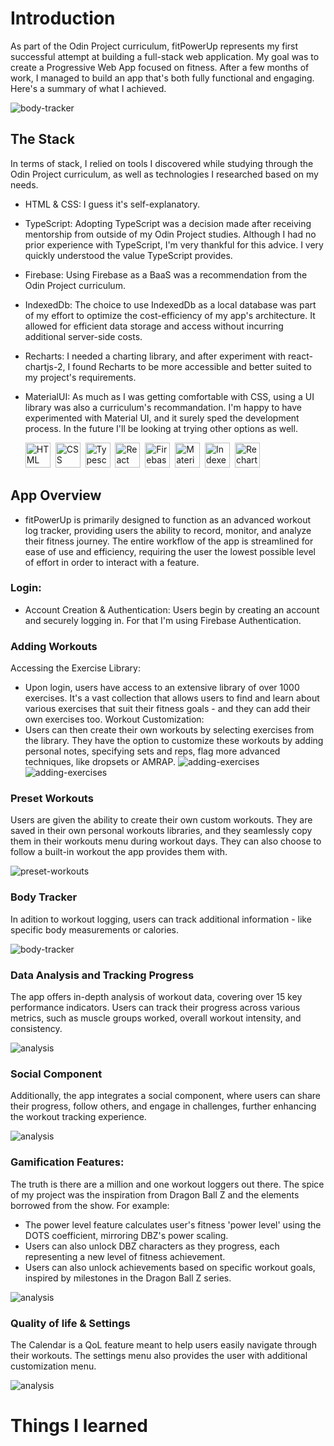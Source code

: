 # Introduction
As part of the Odin Project curriculum, fitPowerUp represents my first successful attempt at building a full-stack web application. My goal was to create a Progressive Web App focused on fitness. After a few months of work, I managed to build an app that's both fully functional and engaging. Here's a summary of what I achieved.

![body-tracker](https://github.com/leynadm/files/blob/main/landing-page-2.gif)

## The Stack
In terms of stack, I relied on tools I discovered while studying through the Odin Project curriculum, as well as technologies I researched based on my needs.
- HTML & CSS: I guess it's self-explanatory.
- TypeScript: Adopting TypeScript was a decision made after receiving mentorship from outside of my Odin Project studies. Although I had no prior experience with TypeScript, I'm very thankful for this advice. I very quickly understood the value TypeScript provides.
- Firebase: Using Firebase as a BaaS was a recommendation from the Odin Project curriculum.
- IndexedDb: The choice to use IndexedDb as a local database was part of my effort to optimize the cost-efficiency of my app's architecture. It allowed for efficient data storage and access without incurring additional server-side costs.
- Recharts: I needed a charting library, and after experiment with react-chartjs-2, I found Recharts to be more accessible and better suited to my project's requirements.
- MaterialUI: As much as I was getting comfortable with CSS, using a UI library was also a curriculum's recommandation. I'm happy to have experimented with Material UI, and it surely sped the development process. In the future I'll be looking at trying other options as well. 

  <img src="https://github.com/devicons/devicon/blob/master/icons/html5/html5-original.svg" title="HTML5" alt="HTML" width="40" height="40"/>&nbsp;
  <img src="https://github.com/devicons/devicon/blob/master/icons/css3/css3-plain-wordmark.svg"  title="CSS3" alt="CSS" width="40" height="40"/>&nbsp;
  <img src="https://github.com/devicons/devicon/blob/master/icons/typescript/typescript-plain.svg" title="Typescript" alt="Typescript" width="40" height="40"/>&nbsp;
  <img src="https://github.com/devicons/devicon/blob/master/icons/react/react-original-wordmark.svg" title="React" alt="React" width="40" height="40"/>&nbsp;
  <img src="https://github.com/devicons/devicon/blob/master/icons/firebase/firebase-plain.svg" title="Firebase" alt="Firebase" width="40" height="40"/>&nbsp;
    <img src="https://cdn.jsdelivr.net/gh/devicons/devicon/icons/materialui/materialui-original.svg" title="Material UI" alt="Material UI" width="40" height="40"/>&nbsp;
  <img src="https://firebasestorage.googleapis.com/v0/b/matei-daniel-website.appspot.com/o/icons%2FIndexedDB.png?alt=media&token=7a6c33fd-50d3-44a0-9ded-9ba335f2668e&_gl=1*1jx1hrs*_ga*NjYzMzI3MTUwLjE2OTM5MzIzMjM.*_ga_CW55HF8NVT*MTY5Njk2MjQzNS4zNS4xLjE2OTY5NjI1NjguNTcuMC4w" title="IndexedDb" alt="IndexedDb" width="40" height="40"/>&nbsp;
  <img src="https://firebasestorage.googleapis.com/v0/b/matei-daniel-website.appspot.com/o/icons%2Frecharts-wide.png?alt=media&token=1705c17d-1f94-4a38-ae46-829aa4a7739b&_gl=1*1cvotfk*_ga*NjYzMzI3MTUwLjE2OTM5MzIzMjM.*_ga_CW55HF8NVT*MTY5Njk2MjQzNS4zNS4xLjE2OTY5NjM3MDUuNDcuMC4w" title="Recharts" alt="Recharts" width="40" height="40"/>&nbsp;
</div>

## App Overview
- fitPowerUp is primarily designed to function as an advanced workout log tracker, providing users the ability to record, monitor, and analyze their fitness journey. The entire workflow of the app is streamlined for ease of use and efficiency, requiring the user the lowest possible level of effort in order to interact with a feature. 

### Login:
- Account Creation & Authentication: Users begin by creating an account and securely logging in. For that I'm using Firebase Authentication.

### Adding Workouts
Accessing the Exercise Library: 
- Upon login, users have access to an extensive library of over 1000 exercises. It's a vast collection  that allows users to find and learn about various exercises that suit their fitness goals - and they can add their own exercises too.
Workout Customization:
- Users can then create their own workouts by selecting exercises from the library. They have the option to customize these workouts by adding personal notes, specifying sets and reps, flag more advanced techniques, like dropsets or AMRAP.
![adding-exercises](https://raw.githubusercontent.com/leynadm/files/main/add-exercises.gif)
![adding-exercises](https://raw.githubusercontent.com/leynadm/files/main/complete-workout.gif)

### Preset Workouts
Users are given the ability to create their own custom workouts. They are saved in their own personal workouts libraries, and they seamlessly copy them in their workouts menu during workout days. They can also choose to follow a built-in workout the app provides them with.

![preset-workouts](https://raw.githubusercontent.com/leynadm/files/main/preset-workouts.gif)

### Body Tracker
In adition to workout logging, users can track additional information - like specific body measurements or calories.

![body-tracker](https://raw.githubusercontent.com/leynadm/files/main/body-tracker.gif)

### Data Analysis and Tracking Progress
The app offers in-depth analysis of workout data, covering over 15 key performance indicators. Users can track their progress across various metrics, such as muscle groups worked, overall workout intensity, and consistency.

![analysis](https://raw.githubusercontent.com/leynadm/files/main/analysis-screen.gif)

### Social Component
Additionally, the app integrates a social component, where users can share their progress, follow others, and engage in challenges, further enhancing the workout tracking experience.

![analysis](https://raw.githubusercontent.com/leynadm/files/main/social-component.gif)

### Gamification Features:
The truth is there are a million and one workout loggers out there. The spice of my project was the inspiration from Dragon Ball Z and the elements borrowed from the show. For example:
- The power level feature calculates user's fitness 'power level' using the DOTS coefficient, mirroring DBZ's power scaling.
- Users can also unlock DBZ characters as they progress, each representing a new level of fitness achievement.
- Users can also unlock achievements based on specific workout goals, inspired by milestones in the Dragon Ball Z series.

![analysis](https://raw.githubusercontent.com/leynadm/files/main/gamification-elements.gif)

### Quality of life & Settings
The Calendar is a QoL feature meant to help users easily navigate through their workouts. The settings menu also provides the user with additional customization menu.

![analysis](https://github.com/leynadm/files/blob/main/miscelaneous.gif)

# Things I learned



